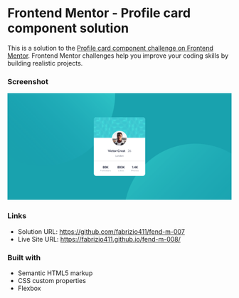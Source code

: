 # Frontend Mentor - Profile card component solution

This is a solution to the [Profile card component challenge on Frontend Mentor](https://www.frontendmentor.io/challenges/profile-card-component-cfArpWshJ). Frontend Mentor challenges help you improve your coding skills by building realistic projects. 

### Screenshot

![](./images/screenshot.jpg)


### Links

- Solution URL: https://github.com/fabrizio411/fend-m-007
- Live Site URL: https://fabrizio411.github.io/fend-m-008/


### Built with

- Semantic HTML5 markup
- CSS custom properties
- Flexbox

